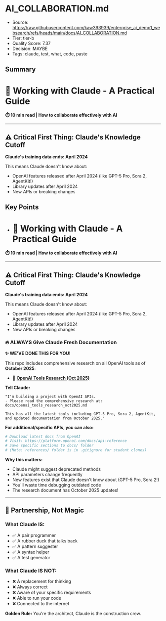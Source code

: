 # AI_COLLABORATION.md

- Source: https://raw.githubusercontent.com/kaw393939/enterprise_ai_demo1_websearch/refs/heads/main/docs/AI_COLLABORATION.md
- Tier: tier-b
- Quality Score: 7.37
- Decision: MAYBE
- Tags: claude, test, what, code, paste

## Summary
# 🤖 Working with Claude - A Practical Guide

**⏱️ 10 min read | How to collaborate effectively with AI**

---

## ⚠️ Critical First Thing: Claude's Knowledge Cutoff

**Claude's training data ends: April 2024**

This means Claude doesn't know about:
- OpenAI features released after April 2024 (like GPT-5 Pro, Sora 2, AgentKit!)
- Library updates after April 2024
- New APIs or breaking changes

### 

## Key Points
- # 🤖 Working with Claude - A Practical Guide

**⏱️ 10 min read | How to collaborate effectively with AI**

---

## ⚠️ Critical First Thing: Claude's Knowledge Cutoff

**Claude's training data ends: April 2024**

This means Claude doesn't know about:
- OpenAI features released after April 2024 (like GPT-5 Pro, Sora 2, AgentKit!)
- Library updates after April 2024
- New APIs or breaking changes

### 🔥 ALWAYS Give Claude Fresh Documentation

**✨ WE'VE DONE THIS FOR YOU!**

This repo includes comprehensive research on all OpenAI tools as of **October 2025**:
- 📄 [**OpenAI Tools Research (Oct 2025)**](openai_tools_research_oct2025.md)

**Tell Claude:**
```
"I'm building a project with OpenAI APIs.
- Please read the comprehensive research at:
docs/openai_tools_research_oct2025.md

This has all the latest tools including GPT-5 Pro, Sora 2, AgentKit, 
and updated documentation from October 2025."
```

**For additional/specific APIs, you can also:**

```bash
# Download latest docs from OpenAI
# Visit: https://platform.openai.com/docs/api-reference
# Save specific sections to docs/ folder
# (Note: references/ folder is in .gitignore for student clones)
```

**Why this matters:**
- Claude might suggest deprecated methods
- API parameters change frequently
- New features exist that Claude doesn't know about (GPT-5 Pro, Sora 2!)
- You'll waste time debugging outdated code
- The research document has October 2025 updates!
- ---

## 🤝 Partnership, Not Magic

### What Claude IS:
- ✅ A pair programmer
- ✅ A rubber duck that talks back
- ✅ A pattern suggester
- ✅ A syntax helper
- ✅ A test generator

### What Claude IS NOT:
- ❌ A replacement for thinking
- ❌ Always correct
- ❌ Aware of your specific requirements
- ❌ Able to run your code
- ❌ Connected to the internet

**Golden Rule:** You're the architect, Claude is the construction crew.
